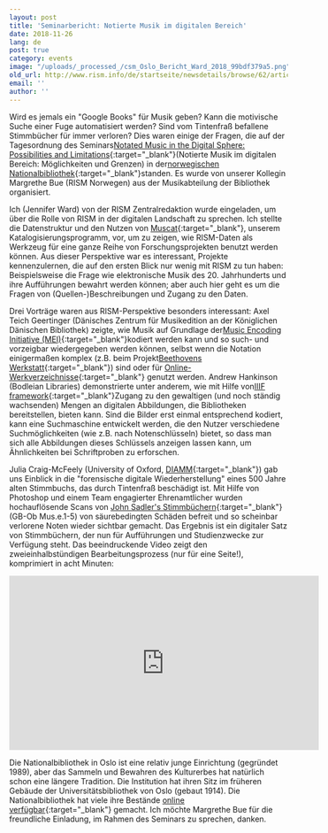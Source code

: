 ```yaml
---
layout: post
title: 'Seminarbericht: Notierte Musik im digitalen Bereich'
date: 2018-11-26
lang: de
post: true
category: events
image: "/uploads/_processed_/csm_Oslo_Bericht_Ward_2018_99bdf379a5.png"
old_url: http://www.rism.info/de/startseite/newsdetails/browse/62/article/64/seminar-report-notated-music-in-the-digital-sphere.html
email: ''
author: ''
---
```



Wird es jemals ein "Google Books" für Musik geben? Kann die motivische Suche einer Fuge automatisiert werden? Sind vom Tintenfraß befallene Stimmbücher für immer verloren? Dies waren einige der Fragen, die auf der Tagesordnung des Seminars[Notated Music in the Digital Sphere: Possibilities and Limitations](https://www.nb.no/hva-skjer/notated-music-in-the-digital-sphere/){:target="_blank"}(Notierte Musik im digitalen Bereich: Möglichkeiten und Grenzen) in der[norwegischen Nationalbibliothek](https://www.nb.no/en/the-national-library-of-norway/){:target="_blank"}standen. Es wurde von unserer Kollegin Margrethe Bue (RISM Norwegen) aus der Musikabteilung der Bibliothek organisiert.

Ich (Jennifer Ward) von der RISM Zentralredaktion wurde eingeladen, um über die Rolle von RISM in der digitalen Landschaft zu sprechen. Ich stellte die Datenstruktur und den Nutzen von [Muscat](http://www.rism.info/de/community/muscat/){:target="_blank"}, unserem Katalogisierungsprogramm, vor, um zu zeigen, wie RISM-Daten als Werkzeug für eine ganze Reihe von Forschungsprojekten benutzt werden können. Aus dieser Perspektive war es interessant, Projekte kennenzulernen, die auf den ersten Blick nur wenig mit RISM zu tun haben: Beispielsweise die Frage wie elektronische Musik des 20. Jahrhunderts und ihre Aufführungen bewahrt werden können; aber auch hier geht es um die Fragen von (Quellen-)Beschreibungen und Zugang zu den Daten.

Drei Vorträge waren aus RISM-Perspektive besonders interessant: Axel Teich Geertinger (Dänisches Zentrum für Musikedition an der Königlichen Dänischen Bibliothek) zeigte, wie Musik auf Grundlage der[Music Encoding Initiative (MEI)](https://music-encoding.org/){:target="_blank"}kodiert werden kann und so such- und vorzeigbar wiedergegeben werden können, selbst wenn die Notation einigermaßen komplex (z.B. beim Projekt[Beethovens Werkstatt](https://beethovens-werkstatt.de/){:target="_blank"}) sind oder für [Online-Werkverzeichnisse](http://www.kb.dk/en/nb/dcm/udgivelser/fortegnelser.html){:target="_blank"} genutzt werden. Andrew Hankinson (Bodleian Libraries) demonstrierte unter anderem, wie mit Hilfe von[IIIF framework](https://iiif.io/){:target="_blank"}Zugang zu den gewaltigen (und noch ständig wachsenden) Mengen an digitalen Abbildungen, die Bibliotheken bereitstellen, bieten kann. Sind die Bilder erst einmal entsprechend kodiert, kann eine Suchmaschine entwickelt werden, die den Nutzer verschiedene Suchmöglichkeiten (wie z.B. nach Notenschlüsseln) bietet, so dass man sich alle Abbildungen dieses Schlüssels anzeigen lassen kann, um Ähnlichkeiten bei Schriftproben zu erforschen.

Julia Craig-McFeely (University of Oxford, [DIAMM](https://www.diamm.ac.uk/){:target="_blank"}) gab uns Einblick in die "forensische digitale Wiederherstellung" eines 500 Jahre alten Stimmbuchs, das durch Tintenfraß beschädigt ist. Mit Hilfe von Photoshop und einem Team engagierter Ehrenamtlicher wurden hochauflösende Scans von [John Sadler's Stimmbüchern](http://www.tudorpartbooks.ac.uk/outputs/sadler/){:target="_blank"} (GB-Ob Mus.e.1-5) von säurebedingten Schäden befreit und so scheinbar verlorene Noten wieder sichtbar gemacht. Das Ergebnis ist ein digitaler Satz von Stimmbüchern, der nun für Aufführungen und Studienzwecke zur Verfügung steht. Das beeindruckende Video zeigt den zweieinhalbstündigen Bearbeitungsprozess (nur für eine Seite!), komprimiert in acht Minuten:

<iframe width="560" height="315" src="https://www.youtube.com/embed/yQ5bfI9BR7E" frameborder="0" allow="accelerometer; autoplay; encrypted-media; gyroscope; picture-in-picture" allowfullscreen></iframe>



Die Nationalbibliothek in Oslo ist eine relativ junge Einrichtung (gegründet 1989), aber das Sammeln und Bewahren des Kulturerbes hat natürlich schon eine längere Tradition. Die Institution hat ihren Sitz im früheren Gebäude der Universitätsbibliothek von Oslo (gebaut 1914). Die Nationalbibliothek hat viele ihre Bestände [online verfügbar](https://www.nb.no/nbsok/search){:target="_blank"} gemacht. Ich möchte Margrethe Bue für die freundliche Einladung, im Rahmen des Seminars zu sprechen, danken.

<script type="text/javascript">var switchTo5x=true;</script><script type="text/javascript" src="http://w.sharethis.com/button/buttons.js"></script><script type="text/javascript">stLight.options({publisher: "9b601438-1ce1-49d8-bfd7-9cff5df54c17", doNotHash: false, doNotCopy: false, hashAddressBar: false});</script>










